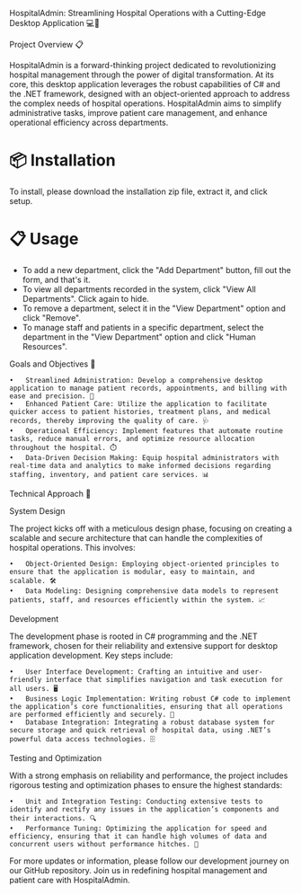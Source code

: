 HospitalAdmin: Streamlining Hospital Operations with a Cutting-Edge Desktop Application 💻🏥 

Project Overview 📋

HospitalAdmin is a forward-thinking project dedicated to revolutionizing hospital management through the power of digital transformation. At its core, this desktop application leverages the robust capabilities of C# and the .NET framework, designed with an object-oriented approach to address the complex needs of hospital operations. HospitalAdmin aims to simplify administrative tasks, improve patient care management, and enhance operational efficiency across departments.

# 📦 Installation

To install, please download the installation zip file, extract it, and click setup.

# 📋 Usage

- To add a new department, click the "Add Department" button, fill out the form, and that's it.
- To view all departments recorded in the system, click "View All Departments". Click again to hide.
- To remove a department, select it in the "View Department" option and click "Remove".
- To manage staff and patients in a specific department, select the department in the "View Department" option and click "Human Resources".

Goals and Objectives 🎯

	•	Streamlined Administration: Develop a comprehensive desktop application to manage patient records, appointments, and billing with ease and precision. 💼
	•	Enhanced Patient Care: Utilize the application to facilitate quicker access to patient histories, treatment plans, and medical records, thereby improving the quality of care. 🩺
	•	Operational Efficiency: Implement features that automate routine tasks, reduce manual errors, and optimize resource allocation throughout the hospital. ⏱️
	•	Data-Driven Decision Making: Equip hospital administrators with real-time data and analytics to make informed decisions regarding staffing, inventory, and patient care services. 📊

Technical Approach 🔧

System Design

The project kicks off with a meticulous design phase, focusing on creating a scalable and secure architecture that can handle the complexities of hospital operations. This involves:

	•	Object-Oriented Design: Employing object-oriented principles to ensure that the application is modular, easy to maintain, and scalable. 🛠️
	•	Data Modeling: Designing comprehensive data models to represent patients, staff, and resources efficiently within the system. 📈

Development

The development phase is rooted in C# programming and the .NET framework, chosen for their reliability and extensive support for desktop application development. Key steps include:

	•	User Interface Development: Crafting an intuitive and user-friendly interface that simplifies navigation and task execution for all users. 🖥️
	•	Business Logic Implementation: Writing robust C# code to implement the application’s core functionalities, ensuring that all operations are performed efficiently and securely. 💼
	•	Database Integration: Integrating a robust database system for secure storage and quick retrieval of hospital data, using .NET’s powerful data access technologies. 🗄️

Testing and Optimization

With a strong emphasis on reliability and performance, the project includes rigorous testing and optimization phases to ensure the highest standards:

	•	Unit and Integration Testing: Conducting extensive tests to identify and rectify any issues in the application’s components and their interactions. 🔍
	•	Performance Tuning: Optimizing the application for speed and efficiency, ensuring that it can handle high volumes of data and concurrent users without performance hitches. 🚀

For more updates or information, please follow our development journey on our GitHub repository. Join us in redefining hospital management and patient care with HospitalAdmin.
